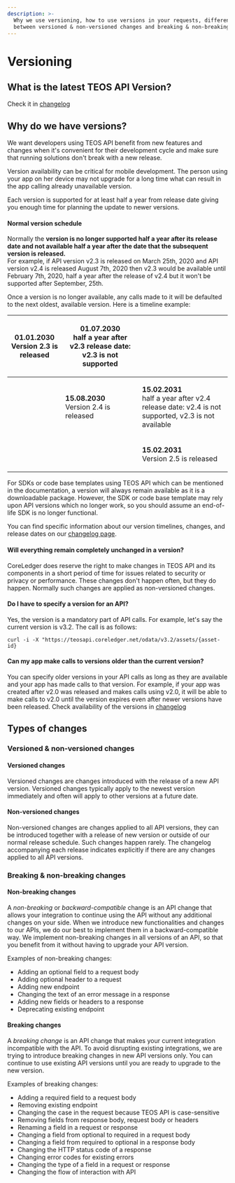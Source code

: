 ```yaml
---
description: >-
  Why we use versioning, how to use versions in your requests, difference
  between versioned & non-versioned changes and breaking & non-breaking changes
---
```


# Versioning

## What is the latest TEOS API Version? <a href="#latest" id="latest"></a>

Check it in [changelog](../changelog/ "mention")

## Why do we have versions? <a href="#whyversion" id="whyversion"></a>

We want developers using TEOS API benefit from new features and changes when it's convenient for their development cycle and make sure that running solutions don't break with a new release.

Version availability can be critical for mobile development. The person using your app on her device may not upgrade for a long time what can result in the app calling already unavailable version.

Each version is supported for at least half a year from release date giving you enough time for planning the update to newer versions.

#### Normal version schedule

Normally the **version is no longer supported half a year after its release date and not available half a year after the date that the subsequent version is released.** \
For example, if API version v2.3 is released on March 25th, 2020 and API version v2.4 is released August 7th, 2020 then v2.3 would be available until February 7th, 2020, half a year after the release of v2.4 but it won't be supported after September, 25th.

Once a version is no longer available, any calls made to it will be defaulted to the next oldest, available version. Here is a timeline example:

| <p><strong>01.01.2030</strong><br>Version 2.3 is released</p> | <p><strong>01.07.2030</strong><br>half a year after v2.3 release date: v2.3 is not supported</p> |                                                                                                                         |
| ------------------------------------------------------------- | ------------------------------------------------------------------------------------------------ | ----------------------------------------------------------------------------------------------------------------------- |
|                                                               | <p><strong>15.08.2030</strong><br>Version 2.4 is released</p>                                    | <p><strong>15.02.2031</strong><br>half a year after v2.4 release date: v2.4 is not supported, v2.3 is not available</p> |
|                                                               |                                                                                                  | <p><strong>15.02.2031</strong><br>Version 2.5 is released</p>                                                           |

For SDKs or code base templates using TEOS API which can be mentioned in the documentation, a version will always remain available as it is a downloadable package. However, the SDK or code base template may rely upon API versions which no longer work, so you should assume an end-of-life SDK is no longer functional.

You can find specific information about our version timelines, changes, and release dates on our [changelog page](../changelog/).

#### Will everything remain completely unchanged in a version? <a href="#stability" id="stability"></a>

CoreLedger does reserve the right to make changes in TEOS API and its components in a short period of time for issues related to security or privacy or performance. These changes don't happen often, but they do happen. Normally such changes are applied as non-versioned changes.&#x20;

#### Do I have to specify a version for an API? <a href="#unversioned_calls" id="unversioned_calls"></a>

Yes, the version is a mandatory part of API calls. For example, let's say the current version is v3.2. The call is as follows:

```
curl -i -X "https://teosapi.coreledger.net/odata/v3.2/assets/{asset-id}
```

#### Can my app make calls to versions older than the current version? <a href="#calling_older_versions" id="calling_older_versions"></a>

You can specify older versions in your API calls as long as they are available and your app has made calls to that version. For example, if your app was created after v2.0 was released and makes calls using v2.0, it will be able to make calls to v2.0 until the version expires even after newer versions have been released. Check availability of the versions in [changelog](../changelog/ "mention")

## Types of changes

### Versioned & non-versioned changes

#### Versioned changes

Versioned changes are changes introduced with the release of a new API version. Versioned changes typically apply to the newest version immediately and often will apply to other versions at a future date.

#### Non-versioned changes

Non-versioned changes are changes applied to all API versions, they can be introduced together with a release of new version or outside of our normal release schedule. Such changes happen rarely. The changelog accompanying each release indicates explicitly if there are any changes applied to all API versions.&#x20;

### Breaking & non-breaking changes

#### Non-breaking changes

A _non-breaking_ or _backward-compatible_ change is an API change that allows your integration to continue using the API without any additional changes on your side. When we introduce new functionalities and changes to our APIs, we do our best to implement them in a backward-compatible way. We implement non-breaking changes in all versions of an API, so that you benefit from it without having to upgrade your API version.

Examples of non-breaking changes:&#x20;

* Adding an optional field to a request body
* Adding optional header to a request
* Adding new endpoint
* Changing the text of an error message in a response
* Adding new fields or headers to a response
* Deprecating existing endpoint

#### Breaking changes

A _breaking change_ is an API change that makes your current integration incompatible with the API. To avoid disrupting existing integrations, we are trying to introduce breaking changes in new API versions only. You can continue to use existing API versions until you are ready to upgrade to the new version.

Examples of breaking changes:&#x20;

* Adding a required field to a request body
* Removing existing endpoint
* Changing the case in the request because TEOS API is case-sensitive
* Removing fields from response body, request body or headers
* Renaming a field in a request or response
* Changing a field from optional to required in a request body
* Changing a field from required to optional in a response body
* Changing the HTTP status code of a response
* Changing error codes for existing errors
* Changing the type of a field in a request or response
* Changing the flow of interaction with API
